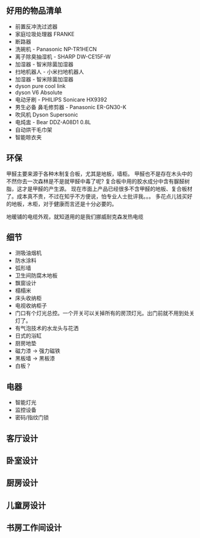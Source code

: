 ## 好用的物品清单

* 前置反冲洗过滤器
* 家庭垃圾处理器 FRANKE
* 断路器
* 洗碗机 - Panasonic NP-TR1HECN
* 离子除臭抽湿机 - SHARP DW-CE15F-W
* 加湿器 - 智米除菌加湿器
* 扫地机器人 - 小米扫地机器人
* 加湿器 - 智米除菌加湿器
* dyson pure cool link
* dyson V6 Absolute
* 电动牙刷 - PHILIPS Sonicare HX9392
* 男生必备 鼻毛修剪器 - Panasonic ER-GN30-K 
* 吹风机 Dyson Supersonic
* 电炖盅 - Bear DDZ-A08D1 0.8L
* 自动烘干毛巾架
* 智能晾衣夹

## 环保

甲醛主要来源于各种木制复合板，尤其是地板，墙柜。
甲醛也不是存在木头中的 不然你去一次森林是不是就甲醛中毒了呢?
复合板中用的胶水成分中含有脲醛树脂，这才是甲醛的产生源。
现在市面上产品已经很多不含甲醛的地板、复合板材了。成本真不贵，不过在知乎不方便说，怕专业人士批评我。。。
多花点儿钱买好的地板，木柜，对于健康而言还是十分必要的。


地暖铺的电缆外观，就知道用的是我们挪威耐克森发热电缆


## 细节

* 测吸油烟机
* 防水涂料
* 弧形墙
* 卫生间防腐木地板
* 飘窗设计
* 榻榻米
* 床头收纳柜
* 电视收纳柜子
* 门口有个灯光总控。一个开关可以关掉所有的房顶灯光。出门前就不用到处关灯了。
* 有气泡技术的水龙头与花洒
* 日式的浴缸
* 厨房地垫
* 磁力漆 -> 强力磁铁
* 黑板墙 -> 黑板漆
* 白板？

## 电器

* 智能灯光
* 监控设备
* 密码/指纹门锁

## 客厅设计
## 卧室设计
## 厨房设计
## 儿童房设计
## 书房工作间设计

